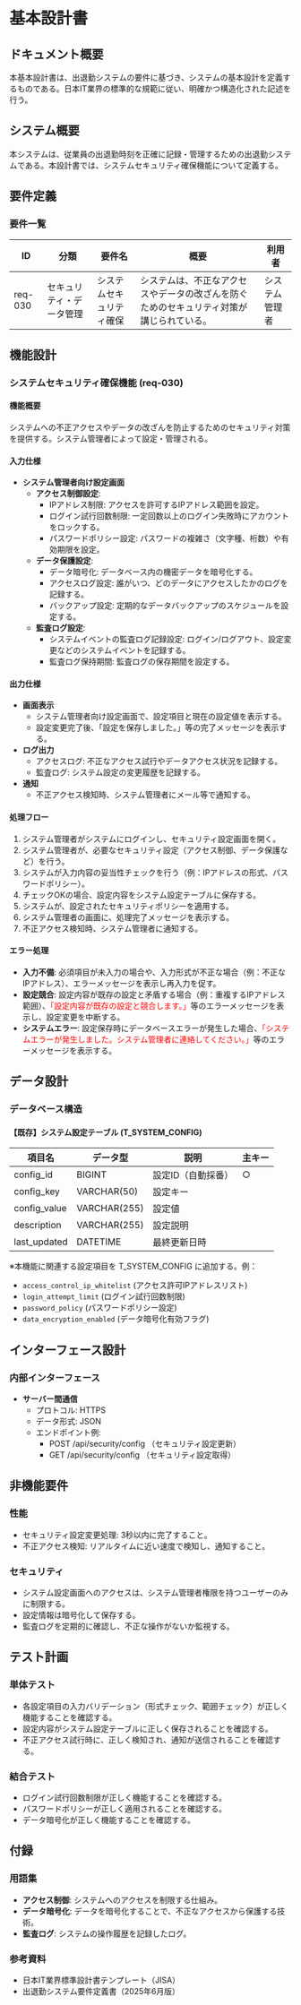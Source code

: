 
# 基本設計書

## ドキュメント概要
本基本設計書は、出退勤システムの要件に基づき、システムの基本設計を定義するものである。日本IT業界の標準的な規範に従い、明確かつ構造化された記述を行う。

## システム概要
本システムは、従業員の出退勤時刻を正確に記録・管理するための出退勤システムである。本設計書では、システムセキュリティ確保機能について定義する。

## 要件定義
### 要件一覧
| ID | 分類 | 要件名 | 概要 | 利用者 |
|---|---|---|---|---|
| req-030 | セキュリティ・データ管理 | システムセキュリティ確保 | システムは、不正なアクセスやデータの改ざんを防ぐためのセキュリティ対策が講じられている。 | システム管理者 |

## 機能設計
### システムセキュリティ確保機能 (req-030)
#### 機能概要
システムへの不正アクセスやデータの改ざんを防止するためのセキュリティ対策を提供する。システム管理者によって設定・管理される。

#### 入力仕様
- **システム管理者向け設定画面**
  - **アクセス制御設定**:
    - IPアドレス制限: アクセスを許可するIPアドレス範囲を設定。
    - ログイン試行回数制限: 一定回数以上のログイン失敗時にアカウントをロックする。
    - パスワードポリシー設定: パスワードの複雑さ（文字種、桁数）や有効期限を設定。
  - **データ保護設定**:
    - データ暗号化: データベース内の機密データを暗号化する。
    - アクセスログ設定: 誰がいつ、どのデータにアクセスしたかのログを記録する。
    - バックアップ設定: 定期的なデータバックアップのスケジュールを設定する。
  - **監査ログ設定**:
    - システムイベントの監査ログ記録設定: ログイン/ログアウト、設定変更などのシステムイベントを記録する。
    - 監査ログ保持期間: 監査ログの保存期間を設定する。

#### 出力仕様
- **画面表示**
  - システム管理者向け設定画面で、設定項目と現在の設定値を表示する。
  - 設定変更完了後、「設定を保存しました。」等の完了メッセージを表示する。
- **ログ出力**
  - アクセスログ: 不正なアクセス試行やデータアクセス状況を記録する。
  - 監査ログ: システム設定の変更履歴を記録する。
- **通知**
  - 不正アクセス検知時、システム管理者にメール等で通知する。

#### 処理フロー
1. システム管理者がシステムにログインし、セキュリティ設定画面を開く。
2. システム管理者が、必要なセキュリティ設定（アクセス制御、データ保護など）を行う。
3. システムが入力内容の妥当性チェックを行う（例：IPアドレスの形式、パスワードポリシー）。
4. チェックOKの場合、設定内容をシステム設定テーブルに保存する。
5. システムが、設定されたセキュリティポリシーを適用する。
6. システム管理者の画面に、処理完了メッセージを表示する。
7. 不正アクセス検知時、システム管理者に通知する。

#### エラー処理
- **入力不備**: 必須項目が未入力の場合や、入力形式が不正な場合（例：不正なIPアドレス）、エラーメッセージを表示し再入力を促す。
- **設定競合**: 設定内容が既存の設定と矛盾する場合（例：重複するIPアドレス範囲）、<span style="color:red;">「設定内容が既存の設定と競合します。」</span>等のエラーメッセージを表示し、設定変更を中断する。
- **システムエラー**: 設定保存時にデータベースエラーが発生した場合、<span style="color:red;">「システムエラーが発生しました。システム管理者に連絡してください。」</span>等のエラーメッセージを表示する。

## データ設計
### データベース構造
#### 【既存】システム設定テーブル (T_SYSTEM_CONFIG)
| 項目名 | データ型 | 説明 | 主キー |
|---|---|---|---|
| config_id | BIGINT | 設定ID（自動採番） | ○ |
| config_key | VARCHAR(50) | 設定キー |  |
| config_value | VARCHAR(255) | 設定値 |  |
| description | VARCHAR(255) | 設定説明 |  |
| last_updated | DATETIME | 最終更新日時 |  |

※本機能に関連する設定項目を T_SYSTEM_CONFIG に追加する。例：
- `access_control_ip_whitelist` (アクセス許可IPアドレスリスト)
- `login_attempt_limit` (ログイン試行回数制限)
- `password_policy` (パスワードポリシー設定)
- `data_encryption_enabled` (データ暗号化有効フラグ)

## インターフェース設計
### 内部インターフェース
- **サーバー間通信**
  - プロトコル: HTTPS
  - データ形式: JSON
  - エンドポイント例:
    - POST /api/security/config （セキュリティ設定更新）
    - GET /api/security/config （セキュリティ設定取得）

## 非機能要件
### 性能
- セキュリティ設定変更処理: 3秒以内に完了すること。
- 不正アクセス検知: リアルタイムに近い速度で検知し、通知すること。

### セキュリティ
- システム設定画面へのアクセスは、システム管理者権限を持つユーザーのみに制限する。
- 設定情報は暗号化して保存する。
- 監査ログを定期的に確認し、不正な操作がないか監視する。

## テスト計画
### 単体テスト
- 各設定項目の入力バリデーション（形式チェック、範囲チェック）が正しく機能することを確認する。
- 設定内容がシステム設定テーブルに正しく保存されることを確認する。
- 不正アクセス試行時に、正しく検知され、通知が送信されることを確認する。

### 結合テスト
- ログイン試行回数制限が正しく機能することを確認する。
- パスワードポリシーが正しく適用されることを確認する。
- データ暗号化が正しく機能することを確認する。

## 付録
### 用語集
- **アクセス制御**: システムへのアクセスを制限する仕組み。
- **データ暗号化**: データを暗号化することで、不正なアクセスから保護する技術。
- **監査ログ**: システムの操作履歴を記録したログ。

### 参考資料
- 日本IT業界標準設計書テンプレート（JISA）
- 出退勤システム要件定義書（2025年6月版）
